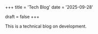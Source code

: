+++
title = 'Tech Blog'
date = '2025-09-28'

draft = false
+++


This is a technical blog on development.

